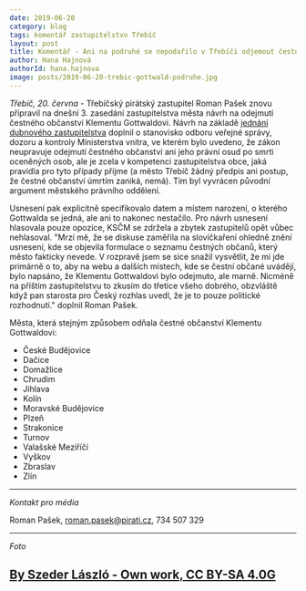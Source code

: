 ```yaml
---
date: 2019-06-20
category: blog
tags: komentář zastupitelstvo Třebíč
layout: post
title: Komentář - Ani na podruhé se nepodařilo v Třebíči odjemout čestné občanství Klementu Gottwaldovi
author: Hana Hajnová
authorId: hana.hajnova  
image: posts/2019-06-20-trebic-gottwald-podruhe.jpg
---
```

*Třebíč, 20. června* - Třebíčský pirátský zastupitel Roman Pašek znovu připravil na dnešní 3. zasedání zastupitelstva města návrh na odejmutí čestného občanství Klementu Gottwaldovi. Návrh na základě [jednání dubnového zastupitelstva](https://vysocina.pirati.cz/aktuality/trebic-klement-gottwald.html) doplnil o stanovisko odboru veřejné správy, dozoru a kontroly Ministerstva vnitra, ve kterém bylo uvedeno, že zákon neupravuje odejmutí čestného občanství ani jeho právní osud po smrti oceněných osob, ale je zcela v kompetenci zastupitelstva obce, jaká pravidla pro tyto případy přijme (a město Třebíč žádný předpis ani postup, že čestné občanství úmrtím zaniká, nemá). Tím byl vyvrácen původní argument městského právního oddělení.

Usnesení pak explicitně specifikovalo datem a místem narození, o kterého Gottwalda se jedná, ale ani to nakonec nestačilo. Pro návrh usnesení hlasovala pouze opozice, KSČM se zdržela a zbytek zastupitelů opět vůbec nehlasoval. "Mrzí mě, že se diskuse zaměřila na slovíčkaření ohledně znění usnesení, kde se objevila formulace o seznamu čestných občanů, který město fakticky nevede. V rozpravě jsem se sice snažil vysvětlit, že mi jde primárně o to, aby na webu a dalších místech, kde se čestní občané uvádějí, bylo napsáno, že Klementu Gottwaldovi bylo odejmuto, ale marně. Nicméně na příštím zastupitelstvu to zkusím do třetice všeho dobrého, obzvláště když pan starosta pro Český rozhlas uvedl, že je to pouze politické rozhodnutí." doplnil Roman Pašek.

Města, která stejným způsobem odňala čestné občanství Klementu Gottwaldovi:

* České Budějovice
* Dačice
* Domažlice 
* Chrudim
* Jihlava
* Kolín
* Moravské Budějovice
* Plzeň
* Strakonice 
* Turnov
* Valašské Meziříčí
* Vyškov
* Zbraslav
* Zlín

---

*Kontakt pro média*

Roman Pašek, roman.pasek@pirati.cz, 734 507 329

---

*Foto*

[By Szeder László - Own work, CC BY-SA 4.0G](https://commons.wikimedia.org/w/index.php?curid=3822967)
---

